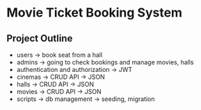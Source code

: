 # Movie Ticket Booking System

## Project Outline
- users -> book seat from a hall
- admins -> going to check bookings and manage movies, halls
- authentication and authorization -> JWT
- cinemas -> CRUD API -> JSON
- halls -> CRUD API -> JSON
- movies -> CRUD API -> JSON
- scripts -> db management -> seeding, migration